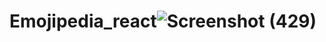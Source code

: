 # Emojipedia_react![Screenshot (429)](https://user-images.githubusercontent.com/108628536/233591078-a75165b7-43bf-4696-8cb5-50a2dd9320f2.png)
